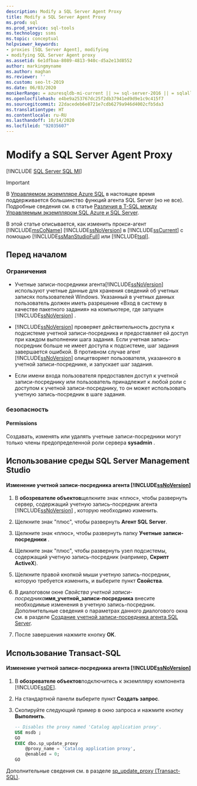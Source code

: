 ```yaml
---
description: Modify a SQL Server Agent Proxy
title: Modify a SQL Server Agent Proxy
ms.prod: sql
ms.prod_service: sql-tools
ms.technology: ssms
ms.topic: conceptual
helpviewer_keywords:
- proxies [SQL Server Agent], modifying
- modifying SQL Server Agent proxy
ms.assetid: 6e1dfbaa-8089-4813-940c-d5a2e13d8552
author: markingmyname
ms.author: maghan
ms.reviewer: ''
ms.custom: seo-lt-2019
ms.date: 06/03/2020
monikerRange: = azuresqldb-mi-current || >= sql-server-2016 || = sqlallproducts-allversions
ms.openlocfilehash: e4be9a253767dc25f2db37941ed9d9e1c9c415f7
ms.sourcegitcommit: 22dacedeb6e8721e7cdb6279a946d4002cfb5da3
ms.translationtype: HT
ms.contentlocale: ru-RU
ms.lasthandoff: 10/14/2020
ms.locfileid: "92035607"
---
```

# <a name="modify-a-sql-server-agent-proxy"></a>Modify a SQL Server Agent Proxy

[!INCLUDE [SQL Server SQL MI](../../includes/applies-to-version/sql-asdbmi.md)]

> [!IMPORTANT]  
> В [Управляемом экземпляре Azure SQL](/azure/sql-database/sql-database-managed-instance) в настоящее время поддерживается большинство функций агента SQL Server (но не все). Подробные сведения см. в статье [Различия в T-SQL между Управляемым экземпляром SQL Azure и SQL Server](/azure/sql-database/sql-database-managed-instance-transact-sql-information#sql-server-agent).

В этой статье описывается, как изменить прокси-агент [!INCLUDE[msCoName](../../includes/msconame_md.md)] [!INCLUDE[ssNoVersion](../../includes/ssnoversion-md.md)] в [!INCLUDE[ssCurrent](../../includes/sscurrent-md.md)] с помощью [!INCLUDE[ssManStudioFull](../../includes/ssmanstudiofull-md.md)] или [!INCLUDE[tsql](../../includes/tsql-md.md)].  

## <a name="before-you-begin"></a><a name="BeforeYouBegin"></a>Перед началом  
  
### <a name="limitations-and-restrictions"></a><a name="Restrictions"></a>Ограничения  
  
-   Учетные записи-посредники агента[!INCLUDE[ssNoVersion](../../includes/ssnoversion-md.md)] используют учетные данные для хранения сведений об учетных записях пользователей Windows. Указанный в учетных данных пользователь должен иметь разрешение «Вход в систему в качестве пакетного задания» на компьютере, где запущен [!INCLUDE[ssNoVersion](../../includes/ssnoversion-md.md)] .  
  
-   [!INCLUDE[ssNoVersion](../../includes/ssnoversion-md.md)] проверяет действительность доступа к подсистеме учетной записи-посредника и предоставляет ей доступ при каждом выполнении шага задания. Если учетная запись-посредник больше не имеет доступа к подсистеме, шаг задания завершается ошибкой. В противном случае агент [!INCLUDE[ssNoVersion](../../includes/ssnoversion-md.md)] олицетворяет пользователя, указанного в учетной записи-посреднике, и запускает шаг задания.  
  
-   Если имени входа пользователя предоставлен доступ к учетной записи-посреднику или пользователь принадлежит к любой роли с доступом к учетной записи-посреднику, то он может использовать учетную запись-посредник в шаге задания.  
  
### <a name="security"></a><a name="Security"></a>безопасность  
  
#### <a name="permissions"></a><a name="Permissions"></a>Permissions  
Создавать, изменять или удалять учетные записи-посредники могут только члены предопределенной роли сервера **sysadmin** .  
  
## <a name="using-sql-server-management-studio"></a><a name="SSMSProcedure"></a>Использование среды SQL Server Management Studio  
  
#### <a name="to-modify-a-ssnoversion-agent-proxy"></a>Изменение учетной записи-посредника агента [!INCLUDE[ssNoVersion](../../includes/ssnoversion-md.md)]  
  
1.  В **обозревателе объектов**щелкните знак «плюс», чтобы развернуть сервер, содержащий учетную запись-посредник агента [!INCLUDE[ssNoVersion](../../includes/ssnoversion-md.md)] , которую необходимо изменить.  
  
2.  Щелкните знак "плюс", чтобы развернуть **Агент SQL Server**.  
  
3.  Щелкните знак «плюс», чтобы развернуть папку **Учетные записи-посредники** .  
  
4.  Щелкните знак "плюс", чтобы развернуть узел подсистемы, содержащий учетную запись-посредник (например, **Скрипт ActiveX**).  
  
5.  Щелкните правой кнопкой мыши учетную запись-посредник, которую требуется изменить, и выберите пункт **Свойства**.  
  
6.  В диалоговом окне _Свойства учетной записи-посредника_**имя\_учетной_записи-посредника** внесите необходимые изменения в учетную запись-посредник. Дополнительные сведения о параметрах данного диалогового окна см. в разделе [Создание учетной записи-посредника агента SQL Server](../../ssms/agent/create-a-sql-server-agent-proxy.md).  
  
7.  После завершения нажмите кнопку **ОК**.  
  
## <a name="using-transact-sql"></a><a name="TsqlProcedure"></a>Использование Transact-SQL  
  
#### <a name="to-modify-a-ssnoversion-agent-proxy"></a>Изменение учетной записи-посредника агента [!INCLUDE[ssNoVersion](../../includes/ssnoversion-md.md)]  
  
1.  В **обозревателе объектов**подключитесь к экземпляру компонента [!INCLUDE[ssDE](../../includes/ssde_md.md)].  
  
2.  На стандартной панели выберите пункт **Создать запрос**.  
  
3.  Скопируйте следующий пример в окно запроса и нажмите кнопку **Выполнить**.  
  
    ```sql
    -- Disables the proxy named 'Catalog application proxy'.  
    USE msdb ;  
    GO  
    EXEC dbo.sp_update_proxy  
        @proxy_name = 'Catalog application proxy',  
        @enabled = 0;  
    GO  
    ```  
  
Дополнительные сведения см. в разделе [sp_update_proxy (Transact-SQL)](../../relational-databases/system-stored-procedures/sp-update-proxy-transact-sql.md).  
